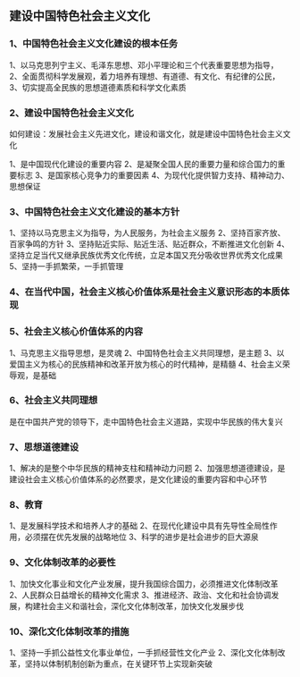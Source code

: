 ## 建设中国特色社会主义文化

### 1、中国特色社会主义文化建设的根本任务

1、以马克思列宁主义、毛泽东思想、邓小平理论和三个代表重要思想为指导，
2、全面贯彻科学发展观，着力培养有理想、有道德、有文化、有纪律的公民，
3、切实提高全民族的思想道德素质和科学文化素质

### 2、建设中国特色社会主义文化

如何建设：发展社会主义先进文化，建设和谐文化，就是建设中国特色社会主义文化

1、是中国现代化建设的重要内容
2、是凝聚全国人民的重要力量和综合国力的重要标志
3、是国家核心竞争力的重要因素
4、为现代化提供智力支持、精神动力、思想保证

### 3、中国特色社会主义文化建设的基本方针

1、坚持以马克思主义为指导，为人民服务，为社会主义服务
2、坚持百家齐放、百家争鸣的方针
3、坚持贴近实际、贴近生活、贴近群众，不断推进文化创新
4、坚持立足当代又继承民族优秀文化传统，立足本国又充分吸收世界优秀文化成果
5、坚持一手抓繁荣，一手抓管理

### 4、在当代中国，社会主义核心价值体系是社会主义意识形态的本质体现

### 5、社会主义核心价值体系的内容

1、马克思主义指导思想，是灵魂
2、中国特色社会主义共同理想，是主题
3、以爱国主义为核心的民族精神和改革开放为核心的时代精神，是精髓
4、社会主义荣辱观，是基础

### 6、社会主义共同理想

是在中国共产党的领导下，走中国特色社会主义道路，实现中华民族的伟大复兴

### 7、思想道德建设

1、解决的是整个中华民族的精神支柱和精神动力问题
2、加强思想道德建设，是建设社会主义核心价值体系的必然要求，是文化建设的重要内容和中心环节

### 8、教育

1、是发展科学技术和培养人才的基础
2、在现代化建设中具有先导性全局性作用，必须摆在优先发展的战略地位
3、科学的进步是社会进步的巨大源泉

### 9、文化体制改革的必要性

1、加快文化事业和文化产业发展，提升我国综合国力，必须推进文化体制改革
2、人民群众日益增长的精神文化需求
3、推进经济、政治、文化和社会协调发展，构建社会主义和谐社会，深化文化体制改革，加快文化发展步伐

### 10、深化文化体制改革的措施

1、坚持一手抓公益性文化事业单位，一手抓经营性文化产业
2、深化文化体制改革，坚持以体制机制创新为重点，在关键环节上实现新突破
